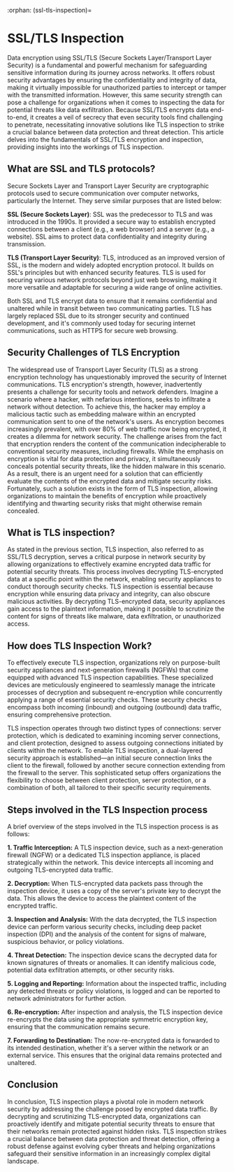 :orphan:
(ssl-tls-inspection)=

# SSL/TLS Inspection

Data encryption using SSL/TLS (Secure Sockets Layer/Transport Layer Security) is a fundamental and powerful mechanism for safeguarding sensitive information during its journey across networks. It offers robust security advantages by ensuring the confidentiality and integrity of data, making it virtually impossible for unauthorized parties to intercept or tamper with the transmitted information. However, this same security strength can pose a challenge for organizations when it comes to inspecting the data for potential threats like data exfiltration. Because SSL/TLS encrypts data end-to-end, it creates a veil of secrecy that even security tools find challenging to penetrate, necessitating innovative solutions like TLS inspection to strike a crucial balance between data protection and threat detection. This article delves into the fundamentals of SSL/TLS encryption and inspection, providing insights into the workings of TLS inspection.

## What are SSL and TLS protocols?

Secure Sockets Layer and Transport Layer Security are cryptographic protocols used to secure communication over computer networks, particularly the Internet. They serve similar purposes that are listed below:

**SSL (Secure Sockets Layer)**: SSL was the predecessor to TLS and was introduced in the 1990s. It provided a secure way to establish encrypted connections between a client (e.g., a web browser) and a server (e.g., a website). SSL aims to protect data confidentiality and integrity during transmission.

**TLS (Transport Layer Security)**: TLS, introduced as an improved version of SSL, is the modern and widely adopted encryption protocol. It builds on SSL's principles but with enhanced security features. TLS is used for securing various network protocols beyond just web browsing, making it more versatile and adaptable for securing a wide range of online activities.

Both SSL and TLS encrypt data to ensure that it remains confidential and unaltered while in transit between two communicating parties. TLS has largely replaced SSL due to its stronger security and continued development, and it's commonly used today for securing internet communications, such as HTTPS for secure web browsing.

## Security Challenges of TLS Encryption

The widespread use of Transport Layer Security (TLS) as a strong encryption technology has unquestionably improved the security of Internet communications. TLS encryption's strength, however, inadvertently presents a challenge for security tools and network defenders. Imagine a scenario where a hacker, with nefarious intentions, seeks to infiltrate a network without detection. To achieve this, the hacker may employ a malicious tactic such as embedding malware within an encrypted communication sent to one of the network's users. As encryption becomes increasingly prevalent, with over 80% of web traffic now being encrypted, it creates a dilemma for network security. The challenge arises from the fact that encryption renders the content of the communication indecipherable to conventional security measures, including firewalls. While the emphasis on encryption is vital for data protection and privacy, it simultaneously conceals potential security threats, like the hidden malware in this scenario. As a result, there is an urgent need for a solution that can efficiently evaluate the contents of the encrypted data and mitigate security risks. Fortunately, such a solution exists in the form of TLS inspection, allowing organizations to maintain the benefits of encryption while proactively identifying and thwarting security risks that might otherwise remain concealed.

## What is TLS inspection?

As stated in the previous section, TLS inspection, also referred to as SSL/TLS decryption, serves a critical purpose in network security by allowing organizations to effectively examine encrypted data traffic for potential security threats. This process involves decrypting TLS-encrypted data at a specific point within the network, enabling security appliances to conduct thorough security checks. TLS inspection is essential because encryption while ensuring data privacy and integrity, can also obscure malicious activities. By decrypting TLS-encrypted data, security appliances gain access to the plaintext information, making it possible to scrutinize the content for signs of threats like malware, data exfiltration, or unauthorized access.

## How does TLS Inspection Work?

To effectively execute TLS inspection, organizations rely on purpose-built security appliances and next-generation firewalls (NGFWs) that come equipped with advanced TLS inspection capabilities. These specialized devices are meticulously engineered to seamlessly manage the intricate processes of decryption and subsequent re-encryption while concurrently applying a range of essential security checks. These security checks encompass both incoming (inbound) and outgoing (outbound) data traffic, ensuring comprehensive protection. 

TLS inspection operates through two distinct types of connections: server protection, which is dedicated to examining incoming server connections, and client protection, designed to assess outgoing connections initiated by clients within the network. To enable TLS inspection, a dual-layered security approach is established—an initial secure connection links the client to the firewall, followed by another secure connection extending from the firewall to the server. This sophisticated setup offers organizations the flexibility to choose between client protection, server protection, or a combination of both, all tailored to their specific security requirements. 

## Steps involved in the TLS Inspection process

A brief overview of the steps involved in the TLS inspection process is as follows:

**1. Traffic Interception:** A TLS inspection device, such as a next-generation firewall (NGFW) or a dedicated TLS inspection appliance, is placed strategically within the network. This device intercepts all incoming and outgoing TLS-encrypted data traffic.

**2. Decryption:** When TLS-encrypted data packets pass through the inspection device, it uses a copy of the server's private key to decrypt the data. This allows the device to access the plaintext content of the encrypted traffic.

**3. Inspection and Analysis:** With the data decrypted, the TLS inspection device can perform various security checks, including deep packet inspection (DPI) and the analysis of the content for signs of malware, suspicious behavior, or policy violations.

**4. Threat Detection:** The inspection device scans the decrypted data for known signatures of threats or anomalies. It can identify malicious code, potential data exfiltration attempts, or other security risks.

**5. Logging and Reporting:** Information about the inspected traffic, including any detected threats or policy violations, is logged and can be reported to network administrators for further action.

**6. Re-encryption:** After inspection and analysis, the TLS inspection device re-encrypts the data using the appropriate symmetric encryption key, ensuring that the communication remains secure.

**7. Forwarding to Destination:** The now-re-encrypted data is forwarded to its intended destination, whether it's a server within the network or an external service. This ensures that the original data remains protected and unaltered.

## Conclusion

In conclusion, TLS inspection plays a pivotal role in modern network security by addressing the challenge posed by encrypted data traffic. By decrypting and scrutinizing TLS-encrypted data, organizations can proactively identify and mitigate potential security threats to ensure that their networks remain protected against hidden risks. TLS inspection strikes a crucial balance between data protection and threat detection, offering a robust defense against evolving cyber threats and helping organizations safeguard their sensitive information in an increasingly complex digital landscape.
